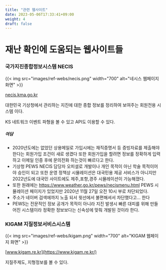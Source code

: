```yaml
---
title: "관련 웹사이트"
date: 2023-05-06T17:33:41+09:00
weight: 4
draft: false
---
```

# 재난 확인에 도움되는 웹사이트들

### 국가지진종합정보시스템 NECIS

{{< img src="images/ref-webs/necis.png" width="700" alt="네시스 웹페이지 화면" >}}

[necis.kma.go.kr](https://necis.kma.go.kr/)

대한민국 기상청에서 관리하는 지진에 대한 종합 정보를 정리하여 보여주는 회원전용 시스템 이다.

KS 네트워크 이벤트 파형을 볼 수 있고 API도 이용할 수 있다.

##### 여담
- 2020년도에는 없었던 상용메일로 가입시에는 재직증명서 등 증빙자료를 제출해야 한다는 회원가입 조건이 새로 생겼다 또한 회원가입을 할려면 정보를 정확하게 입력하고 이메일 인증 후에 문의전화 하는것이 빠르다고 한다.
- 기상청 PEWS NECIS 담당자 오피셜로 개발이나 개인 목적이 아닌 학술 목적이어야 승인이 되고 또한 운영 정책상 시뮬레이션은 대국민용 제공 서비스가 아니지만 2022년도에 대국민 사이트에도 제주,포항,경주 시뮬레이션이 가능해졌다.
- 또한 원래에는 https://www.weather.go.kr/pews/necismenu.html PEWS 시뮬레이션 페이지가 있었지만 2020년 11월 27일 오전 10시 부로 차단되었다.
- 주소가 네이버 검색에까지 노출 되서 윗선에서 불편해셔서 차단했다고... 한다
- PEWS는 전문적인 정보 공개가 목적이 아니라 지진 발생시 빠른 대피를 위해 만들어진 시스템이라 정확한 정보보다는 신속성에 맞춰 개발된 것이라 한다.

### KIGAM 지질정보서비스시스템

{{< img src="images/ref-webs/kigam.png" width="700" alt="KIGAM 웹페이지 화면" >}}

[www.kigam.re.kr](https://www.kigam.re.kr/)

지질주제도, 지형정보를 볼 수 있다.
